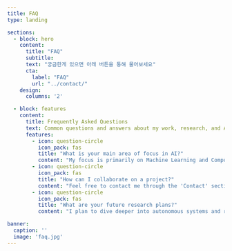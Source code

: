 ```yaml
---
title: FAQ
type: landing

sections:
  - block: hero
    content:
      title: "FAQ"
      subtitle: 
      text: "궁금한게 있으면 아래 버튼을 통해 물어보세요"
      cta:
        label: "FAQ"
        url: "../contact/"
    design:
      columns: '2'

  - block: features
    content:
      title: Frequently Asked Questions
      text: Common questions and answers about my work, research, and AI in general.
      features:
        - icon: question-circle
          icon_pack: fas
          title: "What is your main area of focus in AI?"
          content: "My focus is primarily on Machine Learning and Computer Vision."
        - icon: question-circle
          icon_pack: fas
          title: "How can I collaborate on a project?"
          content: "Feel free to contact me through the 'Contact' section for collaboration inquiries."
        - icon: question-circle
          icon_pack: fas
          title: "What are your future research plans?"
          content: "I plan to dive deeper into autonomous systems and real-time video processing in AI."

banner:
  caption: ''
  image: 'faq.jpg'
---
```

